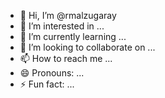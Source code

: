 - 👋 Hi, I’m @rmalzugaray
- 👀 I’m interested in ...
- 🌱 I’m currently learning ...
- 💞️ I’m looking to collaborate on ...
- 📫 How to reach me ...
- 😄 Pronouns: ...
- ⚡ Fun fact: ...

<!---
rmalzugaray/rmalzugaray is a ✨ special ✨ repository because its `README.md` (this file) appears on your GitHub profile.
You can click the Preview link to take a look at your changes.
--->
